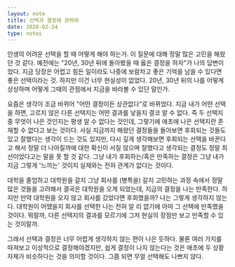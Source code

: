```yaml
---
layout: note
title: 선택과 결정에 관하여
date: 2020-02-24
type: notes
---
```


인생의 어려운 선택을 할 때 어떻게 해야 하는가. 이 질문에 대해 정말 많은 고민을 해왔던 것 같다. 예전에는 "20년, 30년 뒤에 돌아봤을 때 옳은 결정을 하자"가 나의 답변이었다. 지금 당장은 어렵고 힘든 일이라도 나중에 보람차고 좋은 기억을 남을 수 있다면 좋은 선택이라는 것. 하지만 이건 너무 현실성이 없었다. 20년, 30년 뒤의 나를 어떻게 상상하며 어떻게 그때의 관점에서 지금을 바라볼 수 있단 말인가.

요즘은 생각이 조금 바뀌어 "어떤 결정이든 상관없다"로 바뀌었다. 지금 내가 어떤 선택을 하면, 고르지 않은 다른 선택지는 어떤 결과를 낳을지 결코 알 수 없다. 즉 두 선택지 중 무엇이 나은 것인지는 평생 알 수 없다는 것인데, 그렇기에 애초에 나은 선택지란 존재할 수 없다고 보는 것이다. 사실 지금까지 해왔던 결정들을 돌아보면 후회되는 것들도 있고 잘했다는 생각이 드는 것도 있지만, 다시 깊게 생각해보면 후회되는 선택을 바꾼다고 해서 정말 더 나아질까에 대한 확신이 서질 않으며 잘했다고 생각되는 결정도 정말 최선이었다고는 말을 못 할 것 같다. 그냥 내가 후회하는/혹은 만족하는 결정은 그냥 내가 지금 그렇게 '느끼는' 것이지 실제와는 전혀 관계가 없다는 것이다.

대학을 졸업하고 대학원을 갈지 그냥 회사를 (병특을) 갈지 고민하는 과정 속에서 정말 많은 것들을 고려해서 결국은 대학원을 오게 되었는데, 지금의 결정을 나는 만족한다. 하지만 만약 대학원을 오지 않고 회사를 갔었다면 후회했을까? 나는 그렇게 생각하지 않는다. 대학원이 어땠을지 회사를 선택한 나는 전혀 알 리 없기에 아마 그 선택에 만족했을 것이다. 뭐랄까, 다른 선택지의 결과를 모르기에 그저 현실의 장점만 보고 만족할 수 있는 것이랄까.

그래서 선택과 결정은 너무 어렵게 생각하지 않는 편이 나은 듯하다. 물론 여러 가지를 따져보고 이성적으로 결정해야겠지만, 쉽게 결정이 나지 않는다는 것은 애초에 두 상황 자체가 비슷하다는 것을 의미할 것이다. 그쯤 되면 무얼 선택해도 나쁘지 않다.
